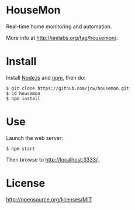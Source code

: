 # HouseMon

Real-time home monitoring and automation.

More info at <http://jeelabs.org/tag/housemon/>.

# Install

Install [Node.js](http://nodejs.org) and [npm](https://npmjs.org), then do:

    $ git clone https://github.com/jcw/housemon.git
    $ cd housemon
    $ npm install
    
# Use

Launch the web server:

    $ npm start

Then browse to <http://localhost:3333/>.

# License

<http://opensource.org/licenses/MIT>
